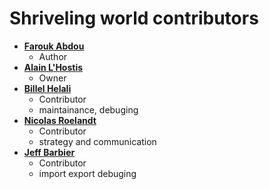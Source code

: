 # Shriveling world contributors
* **[Farouk Abdou](https://github.com/kaktus40)**
  * Author
* **[Alain L'Hostis](https://github.com/theworldisnotflat)**
  * Owner
* **[Billel Helali](https://github.com/CodeInLight)**
  * Contributor
  * maintainance, debuging
* **[Nicolas Roelandt](https://github.com/Bakaniko)**
  * Contributor
  * strategy and communication
* **[Jeff Barbier]()**
  * Contributor
  * import export debuging
